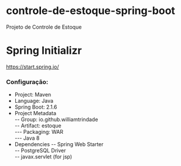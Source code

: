 # controle-de-estoque-spring-boot
Projeto de Controle de Estoque

# Spring Initializr  
https://start.spring.io/
### Configuração:  
- Project: Maven  
- Language: Java  
- Spring Boot: 2.1.6
- Project Metadata  
-- Group: io.github.williamtrindade  
-- Artifact: estoque  
--- Packaging: WAR  
--- Java 8  
- Dependencies
-- Spring Web Starter  
-- PostgreSQL Driver  
-- javax.servlet (for jsp)  
